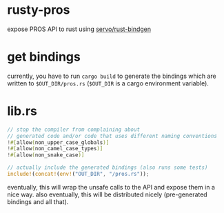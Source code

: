 # rusty-pros
expose PROS API to rust using [servo/rust-bindgen](https://github.com/servo/rust-bindgen)

# get bindings
currently, you have to run `cargo build` to generate the bindings which are written to `$OUT_DIR/pros.rs` (`$OUT_DIR` is a cargo environment variable).

# lib.rs
```rust
// stop the compiler from complaining about
// generated code and/or code that uses different naming conventions
!#[allow(non_upper_case_globals)]
!#[allow(non_camel_case_types)]
!#[allow(non_snake_case)]

// actually include the generated bindings (also runs some tests)
include!(concat!(env!("OUT_DIR", "/pros.rs"));
```
eventually, this will wrap the unsafe calls to the API and expose them in a nice way. also eventually, this will be distributed nicely (pre-generated bindings and all that).

